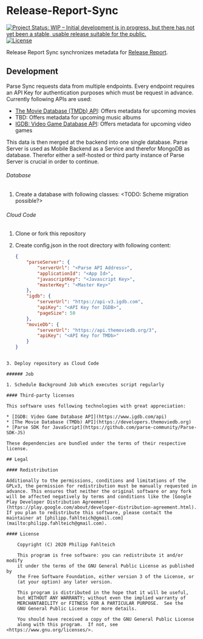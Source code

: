 # Release-Report-Sync

[![Project Status: WIP – Initial development is in progress, but there has not yet been a stable, usable release suitable for the public.](https://www.repostatus.org/badges/latest/wip.svg)](https://www.repostatus.org/#wip) [![License](https://img.shields.io/badge/License-GPLv3-blue.svg)](https://www.gnu.org/licenses/gpl-3.0)

Release Report Sync synchronizes metadata for [Release Report](https://github.com/Faltenreich/Release-Report).

## Development

Parse Sync requests data from multiple endpoints. Every endpoint requires an API Key for authentication purposes which must be request in advance. Currently following APIs are used:

* [The Movie Database (TMDb) API](https://developers.themoviedb.org): Offers metadata for upcoming movies
* TBD: Offers metadata for upcoming music albums
* [IGDB: Video Game Database API](https://www.igdb.com/api): Offers metadata for upcoming video games

This data is then merged at the backend into one single database. Parse Server is used as Mobile Backend as a Service and therefor MongoDB as database. Therefor either a self-hosted or third party instance of Parse Server is crucial in order to continue.

###### Database

1. Create a database with following classes: <TODO: Scheme migration possible?>

###### Cloud Code

1. Clone or fork this repository
2. Create config.json in the root directory with following content:

    ```json
    {
        "parseServer": {
            "serverUrl": "<Parse API Address>",
            "applicationId": "<App Id>",
            "javascriptKey": "<Javascript Key>",
            "masterKey": "<Master Key>"
        },
        "igdb": {
            "serverUrl": "https://api-v3.igdb.com",
            "apiKey": "<API Key for IGDB>",
            "pageSize": 50
        },
        "movieDb": {
            "serverUrl": "https://api.themoviedb.org/3",
            "apiKey": "<API Key for TMDb>"
        }
    }
```

3. Deploy repository as Cloud Code

###### Job

1. Schedule Background Job which executes script regularly

#### Third-party licenses

This software uses following technologies with great appreciation:

* [IGDB: Video Game Database API](https://www.igdb.com/api)
* [The Movie Database (TMDb) API](https://developers.themoviedb.org)
* [Parse SDK for JavaScript](https://github.com/parse-community/Parse-SDK-JS)

These dependencies are bundled under the terms of their respective license.

## Legal

#### Redistribution

Additionally to the permissions, conditions and limitations of the GPLv3, the permission for redistribution must be manually requested in advance. This ensures that neither the original software or any fork will be affected negatively by terms and conditions like the [Google Play Developer Distribution Agreement](https://play.google.com/about/developer-distribution-agreement.html). If you plan to redistribute this software, please contact the maintainer at [philipp.fahlteich@gmail.com](mailto:philipp.fahlteich@gmail.com).

#### License

    Copyright (C) 2020 Philipp Fahlteich

    This program is free software: you can redistribute it and/or modify
    it under the terms of the GNU General Public License as published by
    the Free Software Foundation, either version 3 of the License, or
    (at your option) any later version.

    This program is distributed in the hope that it will be useful,
    but WITHOUT ANY WARRANTY; without even the implied warranty of
    MERCHANTABILITY or FITNESS FOR A PARTICULAR PURPOSE.  See the
    GNU General Public License for more details.

    You should have received a copy of the GNU General Public License
    along with this program.  If not, see <https://www.gnu.org/licenses/>.
